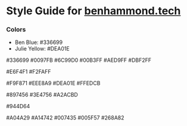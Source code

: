 # Style Guide for [benhammond.tech](https://benhammond.tech)

### Colors

- Ben Blue: #336699
- Julie Yellow: #DEA01E

#336699
#0097FB
#6C99D0
#00B3FF
#AED9FF
#DBF2FF

#E6F4F1
#F2FAFF

#F9F871
#EEE8A9
#DEA01E
#FFEDCB

#897456
#3E4756
#A2ACBD

#944D64

#A04A29
#A14742
#007435
#005F57
#268A82
